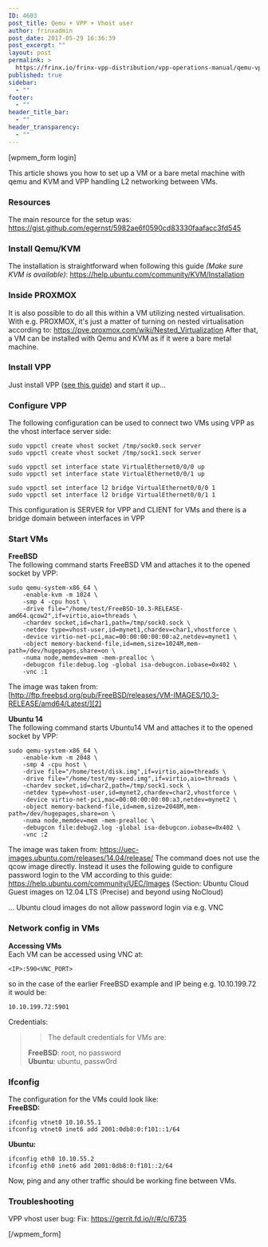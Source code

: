 ```yaml
---
ID: 4603
post_title: Qemu + VPP + Vhost user
author: frinxadmin
post_date: 2017-05-29 16:36:39
post_excerpt: ""
layout: post
permalink: >
  https://frinx.io/frinx-vpp-distribution/vpp-operations-manual/qemu-vpp-vhost-user.html
published: true
sidebar:
  - ""
footer:
  - ""
header_title_bar:
  - ""
header_transparency:
  - ""
---
```

[wpmem_form login]

This article shows you how to set up a VM or a bare metal machine with qemu and KVM and VPP handling L2 networking between VMs.

### Resources

The main resource for the setup was: <https://gist.github.com/egernst/5982ae6f0590cd83330faafacc3fd545>

### Install Qemu/KVM

The installation is straightforward when following this guide *(Make sure KVM is available)*: <https://help.ubuntu.com/community/KVM/Installation>

### Inside PROXMOX

It is also possible to do all this within a VM utilizing nested virtualisation. With e.g. PROXMOX, it's just a matter of turning on nested virtualisation according to: <https://pve.proxmox.com/wiki/Nested_Virtualization> After that, a VM can be installed with Qemu and KVM as if it were a bare metal machine.

### Install VPP

Just install VPP ([see this guide][1]) and start it up...

### Configure VPP

The following configuration can be used to connect two VMs using VPP as the vhost interface server side:

    sudo vppctl create vhost socket /tmp/sock0.sock server
    sudo vppctl create vhost socket /tmp/sock1.sock server
    
    sudo vppctl set interface state VirtualEthernet0/0/0 up
    sudo vppctl set interface state VirtualEthernet0/0/1 up
    
    sudo vppctl set interface l2 bridge VirtualEthernet0/0/0 1
    sudo vppctl set interface l2 bridge VirtualEthernet0/0/1 1
    

This configuration is SERVER for VPP and CLIENT for VMs and there is a bridge domain between interfaces in VPP

### Start VMs

**FreeBSD**  
The following command starts FreeBSD VM and attaches it to the opened socket by VPP:

    sudo qemu-system-x86_64 \
        -enable-kvm -m 1024 \
        -smp 4 -cpu host \
        -drive file="/home/test/FreeBSD-10.3-RELEASE-amd64.qcow2",if=virtio,aio=threads \
        -chardev socket,id=char1,path=/tmp/sock0.sock \
        -netdev type=vhost-user,id=mynet1,chardev=char1,vhostforce \
        -device virtio-net-pci,mac=00:00:00:00:00:a2,netdev=mynet1 \
        -object memory-backend-file,id=mem,size=1024M,mem-path=/dev/hugepages,share=on \
        -numa node,memdev=mem -mem-prealloc \
        -debugcon file:debug.log -global isa-debugcon.iobase=0x402 \
        -vnc :1
    

The image was taken from: [http://ftp.freebsd.org/pub/FreeBSD/releases/VM-IMAGES/10.3-RELEASE/amd64/Latest/][2]

**Ubuntu 14**  
The following command starts Ubuntu14 VM and attaches it to the opened socket by VPP:

    sudo qemu-system-x86_64 \
        -enable-kvm -m 2048 \
        -smp 4 -cpu host \
        -drive file="/home/test/disk.img",if=virtio,aio=threads \
        -drive file="/home/test/my-seed.img",if=virtio,aio=threads \
        -chardev socket,id=char2,path=/tmp/sock1.sock \
        -netdev type=vhost-user,id=mynet2,chardev=char2,vhostforce \
        -device virtio-net-pci,mac=00:00:00:00:00:a3,netdev=mynet2 \
        -object memory-backend-file,id=mem,size=2048M,mem-path=/dev/hugepages,share=on \
        -numa node,memdev=mem -mem-prealloc \
        -debugcon file:debug2.log -global isa-debugcon.iobase=0x402 \
        -vnc :2
    

The image was taken from: <https://uec-images.ubuntu.com/releases/14.04/release/> The command does not use the qcow image directly. Instead it uses the following guide to configure password login to the VM according to this guide: <https://help.ubuntu.com/community/UEC/Images> (Section: Ubuntu Cloud Guest images on 12.04 LTS (Precise) and beyond using NoCloud)

... Ubuntu cloud images do not allow password login via e.g. VNC

### Network config in VMs

**Accessing VMs**  
Each VM can be accessed using VNC at:

    <IP>:590<VNC_PORT>
    

so in the case of the earlier FreeBSD example and IP being e.g. 10.10.199.72 it would be:

    10.10.199.72:5901
    

Credentials:

> > The default credentials for VMs are:
> 
> **FreeBSD**: root, no password  
> **Ubuntu**: ubuntu, passw0rd

### Ifconfig

The configuration for the VMs could look like:  
**FreeBSD:**

    ifconfig vtnet0 10.10.55.1
    ifconfig vtnet0 inet6 add 2001:0db8:0:f101::1/64
    

**Ubuntu:**

    ifconfig eth0 10.10.55.2
    ifconfig eth0 inet6 add 2001:0db8:0:f101::2/64
    

Now, ping and any other traffic should be working fine between VMs.

### Troubleshooting

VPP vhost user bug: Fix: <https://gerrit.fd.io/r/#/c/6735>

[/wpmem_form]

 [1]: https://wiki.fd.io/view/VPP/Installing_VPP_binaries_from_packages
 [2]: https://pve.proxmox.com/wiki/Nested_Virtualization